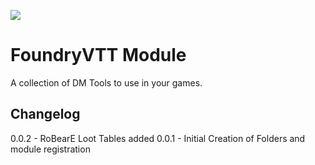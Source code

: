 ![](https://img.shields.io/badge/Foundry-v12-informational)


# FoundryVTT Module

A collection of DM Tools to use in your games.

## Changelog

0.0.2 - RoBearE Loot Tables added
0.0.1 - Initial Creation of Folders and module registration